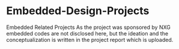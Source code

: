 # Embedded-Design-Projects
Embedded Related Projects
As the project was sponsored by NXG embedded codes are not disclosed here, but the ideation and the conceptualization is written in the project report which is uploaded.
